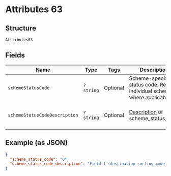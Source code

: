 
# Attributes 63

## Structure

`Attributes63`

## Fields

| Name | Type | Tags | Description | Getter | Setter |
|  --- | --- | --- | --- | --- | --- |
| `schemeStatusCode` | `?string` | Optional | Scheme-specific status code. Refer to individual scheme where applicable | getSchemeStatusCode(): ?string | setSchemeStatusCode(?string schemeStatusCode): void |
| `schemeStatusCodeDescription` | `?string` | Optional | [Description](http://draft-api-docs.form3.tech/api.html#enumerations-scheme-status-codes-for-bacs) of scheme_status_code | getSchemeStatusCodeDescription(): ?string | setSchemeStatusCodeDescription(?string schemeStatusCodeDescription): void |

## Example (as JSON)

```json
{
  "scheme_status_code": "0",
  "scheme_status_code_description": "Field 1 (destination sorting code) was invalid"
}
```

